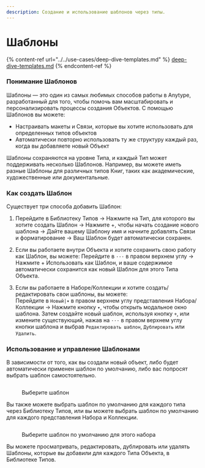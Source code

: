 ```yaml
---
description: Создание и использование шаблонов через типы.
---
```


# Шаблоны

{% content-ref url="../../use-cases/deep-dive-templates.md" %}
[deep-dive-templates.md](../../use-cases/deep-dive-templates.md)
{% endcontent-ref %}

### Понимание Шаблонов

Шаблоны — это один из самых любимых способов работы в Anytype, разработанный для того, чтобы помочь вам масштабировать и персонализировать процессы создания Объектов. С помощью Шаблонов вы можете:

* Настраивать макеты и Связи, которые вы хотите использовать для определенных типов объектов
* Автоматически повторно использовать ту же структуру каждый раз, когда вы добавляете новый Объект

Шаблоны сохраняются на уровне Типа, и каждый Тип может поддерживать несколько Шаблонов. Например, вы можете иметь разные Шаблоны для различных типов Книг, таких как академические, художественные или документальные.

### Как создать Шаблон

Существует три способа добавить Шаблон:

1) Перейдите в Библиотеку Типов → Нажмите на Тип, для которого вы хотите создать Шаблон → Нажмите +, чтобы начать создание нового шаблона → Дайте вашему Шаблону имя и начните добавлять Связи и форматирование → Ваш Шаблон будет автоматически сохранен.

2) Если вы работаете внутри Объекта и хотите сохранить свою работу как Шаблон, вы можете: Перейдите в `···` в правом верхнем углу → Нажмите + Использовать как Шаблон, и ваше содержимое автоматически сохранится как новый Шаблон для этого Типа Объекта.

3) Если вы работаете в Наборе/Коллекции и хотите создать/редактировать свои шаблоны, вы можете:\
Перейдите в `Новый|▾` в правом верхнем углу представления Набора/Коллекции -> Нажмите кнопку `▾`, чтобы открыть модальное окно шаблона. Затем создайте новый шаблон, используя кнопку `+`, или измените существующий, нажав на `···` в правом верхнем углу кнопки шаблона и выбрав `Редактировать шаблон`, `Дублировать` или `Удалить`.

### Использование и управление Шаблонами

В зависимости от того, как вы создали новый объект, либо будет автоматически применен шаблон по умолчанию, либо вас попросят выбрать шаблон самостоятельно.

<figure><img src="../../.gitbook/assets/5_Template Picker Screenshot.png" alt=""><figcaption><p>Выберите шаблон</p></figcaption></figure>

Вы также можете выбрать шаблон по умолчанию для каждого типа через Библиотеку Типов, или вы можете выбрать шаблон по умолчанию для каждого представления Набора и Коллекции.

<figure><img src="../../.gitbook/assets/6_Default Template Selector Screenshot at 18.15.24.png" alt=""><figcaption><p>Выберите шаблон по умолчанию для этого набора</p></figcaption></figure>

Вы можете просматривать, редактировать, дублировать или удалять Шаблоны, которые вы добавили для каждого Типа Объекта, в Библиотеке Типов.
